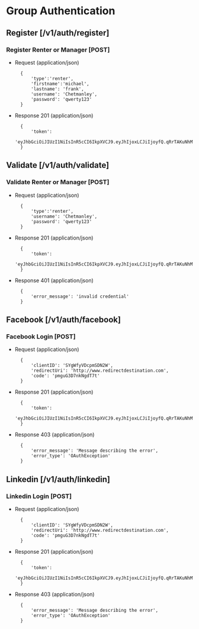 # Group Authentication
## Register [/v1/auth/register]
### Register Renter or Manager [POST]
+ Request (application/json)
    
        {
            'type':'renter',
            'firstname':'michael',
            'lastname': 'frank',
            'username': 'Chetmanley',
            'password': 'qwerty123'
        }

+ Response 201 (application/json)

        {
            'token':
            'eyJhbGciOiJIUzI1NiIsInR5cCI6IkpXVCJ9.eyJhIjoxLCJiIjoyfQ.qRrTAKuNhMWGekWwDoR7hylsgQq5VRKEpk5UvgguWaQ'
        }

## Validate [/v1/auth/validate]
### Validate Renter or Manager [POST]
+ Request (application/json)

        {
            'type':'renter',
            'username': 'Chetmanley',
            'password': 'qwerty123'
        }

+ Response 201 (application/json)

        {
            'token':
            'eyJhbGciOiJIUzI1NiIsInR5cCI6IkpXVCJ9.eyJhIjoxLCJiIjoyfQ.qRrTAKuNhMWGekWwDoR7hylsgQq5VRKEpk5UvgguWaQ'
        }

+ Response 401 (application/json)

        {
            'error_message': 'invalid credential'
        }

## Facebook [/v1/auth/facebook]
### Facebook Login [POST]
+ Request (application/json)
    
        {
            'clientID': 'SYgWfyVDcpmSDN2W',
            'redirectUri': 'http://www.redirectdestination.com',
            'code': 'pmguG3D7nkNgdT7t'
        }

+ Response 201 (application/json)

        {
            'token':
            'eyJhbGciOiJIUzI1NiIsInR5cCI6IkpXVCJ9.eyJhIjoxLCJiIjoyfQ.qRrTAKuNhMWGekWwDoR7hylsgQq5VRKEpk5UvgguWaQ'
        }

+ Response 403 (application/json)

        {
            'error_message': 'Message describing the error',
            'error_type': 'OAuthException'
        }

## Linkedin [/v1/auth/linkedin]
### Linkedin Login [POST]
+ Request (application/json)

        {
            'clientID': 'SYgWfyVDcpmSDN2W',
            'redirectUri': 'http://www.redirectdestination.com',
            'code': 'pmguG3D7nkNgdT7t'
        }

+ Response 201 (application/json)

        {
            'token':
            'eyJhbGciOiJIUzI1NiIsInR5cCI6IkpXVCJ9.eyJhIjoxLCJiIjoyfQ.qRrTAKuNhMWGekWwDoR7hylsgQq5VRKEpk5UvgguWaQ'
        }

+ Response 403 (application/json)

        {
            'error_message': 'Message describing the error',
            'error_type': 'OAuthException'
        }
